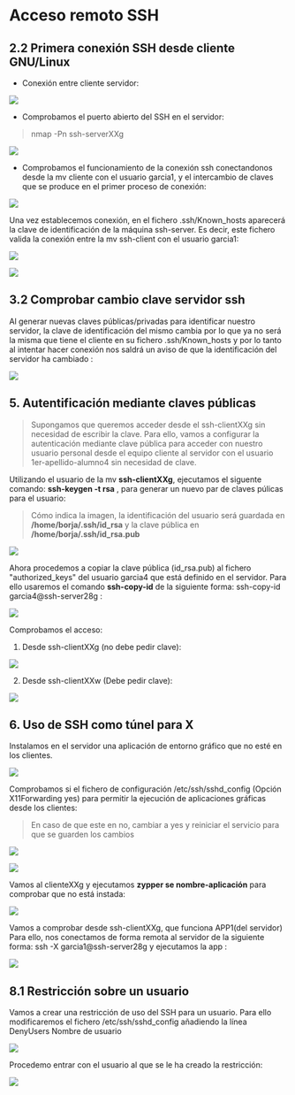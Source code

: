 # Acceso remoto  SSH

## 2.2 Primera conexión SSH desde cliente GNU/Linux

* Conexión entre cliente servidor:

 ![](img/1.1.png)

* Comprobamos el puerto abierto del SSH en el servidor:
> nmap -Pn ssh-serverXXg

 ![](img/2.png)


 * Comprobamos el funcionamiento de la conexión ssh conectandonos desde la mv cliente con el usuario garcia1, y el intercambio de claves que se produce en el primer proceso de conexión:

 ![](img/2.1.png)

 Una vez establecemos conexión, en el fichero .ssh/Known_hosts aparecerá la clave de identificación de la máquina ssh-server. Es decir, este fichero valida la conexión entre la mv ssh-client con el usuario garcia1:

 ![](img/3.png)

 ![](img/3.1.png)


 ## 3.2 Comprobar cambio clave servidor ssh

Al generar nuevas claves públicas/privadas para identificar nuestro servidor, la clave de identificación del mismo cambia por lo que ya no será la misma que tiene el cliente en su fichero .ssh/Known_hosts y por lo tanto al intentar hacer conexión nos saldrá un aviso de que la identificación del servidor ha cambiado :

![](img/13.png)

## 5. Autentificación mediante claves públicas
> Supongamos que queremos acceder desde el ssh-clientXXg sin necesidad de escribir la clave. Para ello, vamos a configurar la  autenticación mediante clave pública para acceder con nuestro usuario personal desde el equipo cliente al servidor con el usuario 1er-apellido-alumno4 sin necesidad de clave.

Utilizando el usuario de la mv **ssh-clientXXg**, ejecutamos el siguente comando: **ssh-keygen -t rsa** , para generar un nuevo par de claves púlicas para el usuario:
> Cómo indica la imagen, la identificación del usuario será guardada en **/home/borja/.ssh/id_rsa** y la clave pública en **/home/borja/.ssh/id_rsa.pub**  

![](img/22.png)

Ahora procedemos a copiar la clave pública (id_rsa.pub) al fichero "authorized_keys" del usuario garcia4 que está definido en el servidor. Para ello usaremos el comando **ssh-copy-id** de la siguiente forma: ssh-copy-id garcia4@ssh-server28g :

![](img/23.1.png)

Comprobamos el acceso:

1. Desde ssh-clientXXg (no debe pedir clave):

![](img/24.png)

2. Desde ssh-clientXXw (Debe pedir clave):

![](img/25.png)

## 6. Uso de SSH como túnel para X

Instalamos en el servidor una aplicación de entorno gráfico que no esté en los clientes.

![](img/26.png)

Comprobamos si el fichero de configuración /etc/ssh/sshd_config (Opción X11Forwarding yes) para permitir la ejecución de aplicaciones gráficas desde los clientes:

> En caso de que este en no, cambiar a yes y reiniciar el servicio para que se guarden los cambios

![](img/27.png)

![](img/28.png)

Vamos al clienteXXg y ejecutamos **zypper se nombre-aplicación** para comprobar que no está instada:

![](img/29.png)

Vamos a comprobar desde ssh-clientXXg, que funciona APP1(del servidor) Para ello, nos conectamos de forma remota al servidor de la siguiente forma:
ssh -X garcia1@ssh-server28g y ejecutamos la app :

![](img/30.png)

## 8.1 Restricción sobre un usuario

Vamos a crear una restricción de uso del SSH para un usuario. Para ello modificaremos el fichero /etc/ssh/sshd_config añadiendo la línea DenyUsers Nombre de usuario

![](img/35.png)

Procedemo entrar con el usuario al que se le ha creado la restricción:

![](img/36.png)
